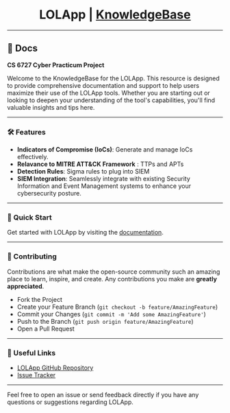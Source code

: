 <h1 align="center">LOLApp | <a href="https://vedikabang.github.io/LoLApp/">KnowledgeBase</a></h1>

---

## 📄 Docs
**CS 6727 Cyber Practicum Project**

Welcome to the KnowledgeBase for the LOLApp. This resource is designed to provide comprehensive documentation and support to help users maximize their use of the LOLApp tools. Whether you are starting out or looking to deepen your understanding of the tool's capabilities, you'll find valuable insights and tips here.

---

### 🛠️ Features

- **Indicators of Compromise (IoCs)**: Generate and manage IoCs effectively.
- **Relavance to MITRE ATT&CK Framework** : TTPs and APTs
- **Detection Rules**: Sigma rules to plug into SIEM
- **SIEM Integration**: Seamlessly integrate with existing Security Information and Event Management systems to enhance your cybersecurity posture.

---

### 🚀 Quick Start

Get started with LOLApp by visiting the [documentation](https://vedikabang.com/p1/).

---

### 🤝 Contributing

Contributions are what make the open-source community such an amazing place to learn, inspire, and create. Any contributions you make are **greatly appreciated**.

- Fork the Project
- Create your Feature Branch (`git checkout -b feature/AmazingFeature`)
- Commit your Changes (`git commit -m 'Add some AmazingFeature'`)
- Push to the Branch (`git push origin feature/AmazingFeature`)
- Open a Pull Request

---

### 🔗 Useful Links

- [LOLApp GitHub Repository](https://github.com/VedikaBang/lolapp-tool)
- [Issue Tracker](https://github.com/VedikaBang/lolapp-tool/issues)

---

Feel free to open an issue or send feedback directly if you have any questions or suggestions regarding LOLApp.

